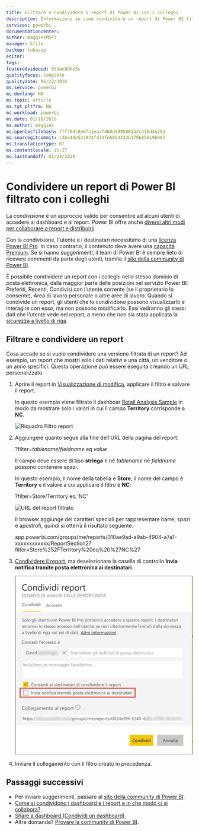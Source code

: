 ```yaml
---
title: Filtrare e condividere i report di Power BI con i colleghi
description: Informazioni su come condividere un report di Power BI filtrato con i colleghi all'interno dell'organizzazione.
services: powerbi
documentationcenter: 
author: maggiesMSFT
manager: kfile
backup: lukaszp
editor: 
tags: 
featuredvideoid: 0tUwn8DHo3s
qualityfocus: complete
qualitydate: 06/22/2016
ms.service: powerbi
ms.devlang: NA
ms.topic: article
ms.tgt_pltfrm: NA
ms.workload: powerbi
ms.date: 01/18/2018
ms.author: maggies
ms.openlocfilehash: fff70dc8e0fa1eaafd68d5995881b2c416d4e29d
ms.sourcegitcommit: c3be4de522874fd73fe6854333b379b85619b907
ms.translationtype: HT
ms.contentlocale: it-IT
ms.lasthandoff: 01/24/2018
---
```

# <a name="share-a-filtered-power-bi-report-with-your-coworkers"></a>Condividere un report di Power BI filtrato con i colleghi
La *condivisione* è un approccio valido per consentire ad alcuni utenti di accedere ai dashboard e ai report. Power BI offre anche [diversi altri modi per collaborare a report e distribuirli](service-how-to-collaborate-distribute-dashboards-reports.md).

Con la condivisione, l'utente e i destinatari necessitano di una [licenza Power BI Pro](service-free-vs-pro.md). In caso contrario, il contenuto deve avere una [capacità Premium](service-premium.md). Se si hanno suggerimenti, il team di Power BI è sempre lieto di ricevere commenti da parte degli utenti, tramite il [sito della community di Power BI](https://community.powerbi.com/).

È possibile condividere un report con i colleghi nello stesso dominio di posta elettronica, dalla maggior parte delle posizioni nel servizio Power BI: Preferiti, Recenti, Condivisi con l'utente corrente (se il proprietario lo consente), Area di lavoro personale o altre aree di lavoro. Quando si condivide un report, gli utenti che lo condividono possono visualizzarlo e interagire con esso, ma non possono modificarlo. Essi vedranno gli stessi dati che l'utente vede nel report, a meno che non sia stata applicata la [sicurezza a livello di riga](service-admin-rls.md). 

## <a name="filter-and-share-a-report"></a>Filtrare e condividere un report
Cosa accade se si vuole condividere una versione filtrata di un report? Ad esempio, un report che mostri solo i dati relativi a una città, un venditore o un anno specifici. Questa operazione può essere eseguita creando un URL personalizzato.

1. Aprire il report in [Visualizzazione di modifica](service-reading-view-and-editing-view.md), applicare il filtro e salvare il report.
   
   In questo esempio viene filtrato il dashboar [Retail Analysis Sample](sample-tutorial-connect-to-the-samples.md) in modo da mostrare solo i valori in cui il campo **Territory** corrisponde a **NC**.
   
   ![Riquadro Filtro report](media/service-share-reports/power-bi-filter-report2.png)
2. Aggiungere quanto segue alla fine dell'URL della pagina del report:
   
   ?filter=*tablename*/*fieldname* eq *value*
   
    Il campo deve essere di tipo **stringa** e né *tablename* né *fieldname* possono contenere spazi.
   
   In questo esempio, il nome della tabella è **Store**, il nome del campo è **Territory** e il valore a cui applicare il filtro è **NC**:
   
    ?filter=Store/Territory eq 'NC'
   
   ![URL del report filtrato](media/service-share-reports/power-bi-filter-url3.png)
   
   Il browser aggiunge dei caratteri speciali per rappresentare barre, spazi e apostrofi, quindi si otterrà il risultato seguente:
   
   app.powerbi.com/groups/me/reports/010ae9ad-a9ab-4904-a7a1-xxxxxxxxxxxx/ReportSection2?filter=Store%252FTerritory%20eq%20%27NC%27

3. [Condividere il report](service-share-dashboards.md), ma deselezionare la casella di controllo **Invia notifica tramite posta elettronica ai destinatari**. 

    ![Finestra di dialogo Condividi report](media/service-share-reports/power-bi-share-report-dialog.png)

4. Inviare il collegamento con il filtro creato in precedenza.

## <a name="next-steps"></a>Passaggi successivi
* Per inviare suggerimenti, passare al [sito della community di Power BI](https://community.powerbi.com/).
* [Come si condividono i dashboard e i report e in che modo ci si collabora?](service-how-to-collaborate-distribute-dashboards-reports.md)
* [Share a dashboard (Condividi un dashboard)](service-share-dashboards.md)
* Altre domande? [Provare la community di Power BI](http://community.powerbi.com/).

